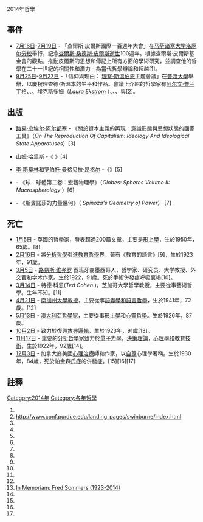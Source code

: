 2014年哲學

## 事件

  - [7月16日](https://zh.wikipedia.org/wiki/7月16日 "wikilink")-[7月19日](https://zh.wikipedia.org/wiki/7月19日 "wikilink") - 「查爾斯·皮爾斯國際一百週年大會」在[马萨诸塞大学洛厄尔分校](../Page/马萨诸塞大学洛厄尔分校.md "wikilink")舉行，紀念[查爾斯·桑德斯·皮爾斯逝世](../Page/查尔斯·桑德斯·皮尔士.md "wikilink")100週年。根據查爾斯·皮爾斯基金會的觀點，推動皮爾斯的思想和傳記上所有方面的學術研究，並調查他的哲學在二十一世紀的相關性和潛力 - 為當代哲學辯論和超越\[1\]。
  - [9月25日](../Page/9月25日.md "wikilink")-[9月27日](../Page/9月27日.md "wikilink") -「信仰與理由： [理察·斯溫伯恩](../Page/理察·斯溫伯恩.md "wikilink")主題會議」在[普渡大學](../Page/普渡大學.md "wikilink")舉辦，以慶祝理查德·斯溫本的生平和作品。會議上介紹的哲學家有[阿尔文·普兰丁格](../Page/阿尔文·普兰丁格.md "wikilink")、、、埃克斯多姆（*[Laura Ekstrom](https://zh.wikipedia.org/wiki/Laura_Ekstrom "wikilink")* ）、、、與\[2\]。

## 出版

  - [路易·皮埃尔·阿尔都塞](../Page/路易·皮埃尔·阿尔都塞.md "wikilink") - 《關於資本主義的再現：意識形態與思想狀態的國家工具》（*On The Reproduction Of Capitalism: Ideology And Ideological State Apparatuses*）\[3\]

  - [山姆·哈里斯](https://zh.wikipedia.org/wiki/山姆·哈里斯 "wikilink") -《 》\[4\]

  - [李·斯莫林](../Page/李·斯莫林.md "wikilink")和[罗伯托·曼格贝拉·昂格尔](../Page/罗伯托·曼格贝拉·昂格尔.md "wikilink") -《》\[5\]

  - \- 《球：球體第二卷：宏觀物理學》（*Globes: Spheres Volume II: Macrospherology* ）\[6\]

  - \- 《斯賓諾莎的力量幾何》（ *Spinoza's Geometry of Power*） \[7\]

## 死亡

  - [1月5日](../Page/1月5日.md "wikilink") - 英國的哲學家，發表超過200篇文章，主要是[形上學](../Page/形上學.md "wikilink")，生於1950年，65歲。\[8\]
  - [2月16日](../Page/2月16日.md "wikilink") -  將[分析哲學](../Page/分析哲學.md "wikilink")引進[教育哲學](../Page/教育哲學.md "wikilink")界，著有《教育的語言》\[9\]，生於1923年，91歲。
  - [3月5日](../Page/3月5日.md "wikilink") - [路易斯·维尧罗](https://zh.wikipedia.org/wiki/路易斯·维尧罗 "wikilink") 西班牙裔墨西哥人，哲学家、研究员、大学教授、外交官和学术作家。生於1922，91歲。死於手術併發症呼吸衰竭\[10\]。
  - [3月14日](../Page/3月14日.md "wikilink") - 特德·科恩(*Ted Cohen* )，芝加哥大學哲學教授，主要從事藝術哲學。生年不知。\[11\]
  - [4月21日](../Page/4月21日.md "wikilink") - [南加州大學教授](../Page/南加州大学.md "wikilink")，主要從事[語義學和](../Page/语义学.md "wikilink")[語言哲學](../Page/语言哲学.md "wikilink")，生於1941年，72歲。\[12\]
  - [5月13日](../Page/5月13日.md "wikilink") - [澳大利亞哲學家](../Page/澳大利亚.md "wikilink")，主要從事[形上學](../Page/形上學.md "wikilink")和[心靈哲學](../Page/精神哲学.md "wikilink")。生於1926年，87歲。
  - [10月2日](../Page/10月2日.md "wikilink") - 致力於復興[古典邏輯](https://zh.wikipedia.org/wiki/古典邏輯 "wikilink")，生於1923年，91歲\[13\]。
  - [11月17日](../Page/11月17日.md "wikilink") -  重要的[分析哲學](../Page/分析哲學.md "wikilink")家致力於[量子力學](../Page/量子力学.md "wikilink")，[決策理論](https://zh.wikipedia.org/wiki/决策论 "wikilink")，[心理學和](../Page/心理学.md "wikilink")[教育技術](../Page/教育技术学.md "wikilink")，生於1922年，92歲\[14\]。
  - [12月3日](../Page/12月3日.md "wikilink") -  加拿大裔美國[心理治療](../Page/心理治療.md "wikilink")師和作家，以[自尊](../Page/自尊.md "wikilink")心理學著稱。生於1930年，84歲，死於帕金森氏症的併發症。\[15\]\[16\]\[17\]

## 註釋

[Category:2014年](https://zh.wikipedia.org/wiki/Category:2014年 "wikilink") [Category:各年哲學](https://zh.wikipedia.org/wiki/Category:各年哲學 "wikilink")

1.
2.  <http://www.conf.purdue.edu/landing_pages/swinburne/index.html>
3.
4.
5.
6.
7.
8.
9.
10.
11.
12.
13. [In Memoriam: Fred Sommers (1923-2014)](http://leiterreports.typepad.com/blog/2014/10/in-memoriam-fred-sommers-1923-2014.html)
14.
15.
16.
17.